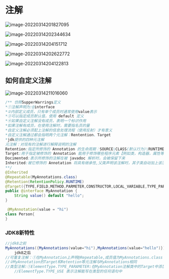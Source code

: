 #  注解

![image-20220314201827095](../picture/image-20220314201827095.png)

![image-20220314202344634](../picture/image-20220314202344634.png)

![image-20220314204151712](../picture/image-20220314204151712.png)

![image-20220314202622772](../picture/image-20220314202622772.png)

![image-20220314204122813](../picture/image-20220314204122813.png)

## 如何自定义注解

![image-20220314211016060](../picture/image-20220314211016060.png)

```java
/** 仿照SupperWarrings定义
*①注解声明为:@interface
*②内部定义成员，只有单个成员时通常使用value表示
*③可以指定成员默认值，使用 default 定义
*④如果自定义注解没有成员，表明一个标识作用
*如果注解有成员，在使用注解时，需要指名员的量
*自定义注解必须配上注解的信息处理流程（使用反射）才有意义
*自定义注解通过都会指明两个元注解：Rentention、Target
*jdk提供的四种元注解
元注解：对现有的注解进行解释说明的注解
Retention:指定所修饰的 Annotation 的生命周期：SOURCE\CLASS(默认行为)\RUNTIME,只有声明为 RUNTIME 生命周期的注解，才能通过反射获取
Target:用于指定被修饰的 Annotation 能用于修饰哪些程序元素【例如类，构造器，属性等】
Docimented:表示所修饰的注解在被 javadoc 解析时，会被保留下来
Inherited:被它修饰的 Annotation 将具有继承性,父类声明该注解时，其子类自动加上该注解
**/
@Inherited
@Repeatable(MyAnnotations.class)
@Retention(RetentionPolicy.RUNTIME)
@Target({TYPE,FIELD,METHOD,PARMETER,CONSTRUCTOR,LOCAL_VARIABLE,TYPE_PARAMETER})
public @interface MyAnnotation {
	String value() default "hello";
}
```

```java
 @MyAnnotation(value = "hi")
class Person{
}
```

### JDK8新特性

```java
//jdk8之前
MyAnnotations({MyAnnotations(value="hi"),MyAnnotations(value="hello")})
    jdk8之后
//可重复注解：①在MyAnnotation上声明@Repeatable,成员值为MyAnnotations.class
//②MyAnnotation的Target和Retention等元注解与MyAnnotations相同
//类型注解:①ElementType.TYPE_PARAMETER:在MyAnnotation注解类中的Target中添加 TYPE_PARAMETER 的声明即可让注解写在类型变量的声明语句中，如泛型声明
	//ElementType.TYPE_USE 表示注解能写在类型的任何语句中
```

